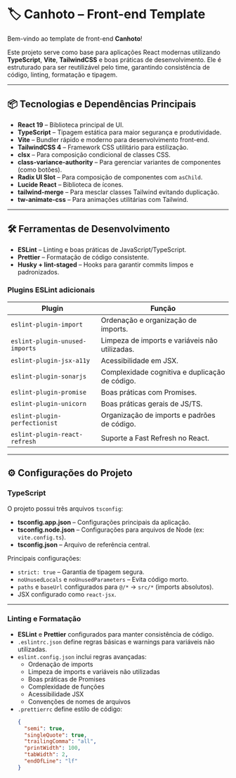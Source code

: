 # 🏷 Canhoto – Front-end Template

Bem-vindo ao template de front-end **Canhoto**!  

Este projeto serve como base para aplicações React modernas utilizando **TypeScript**, **Vite**, **TailwindCSS** e boas práticas de desenvolvimento. Ele é estruturado para ser reutilizável pelo time, garantindo consistência de código, linting, formatação e tipagem.

---

## 📦 Tecnologias e Dependências Principais

- **React 19** – Biblioteca principal de UI.
- **TypeScript** – Tipagem estática para maior segurança e produtividade.
- **Vite** – Bundler rápido e moderno para desenvolvimento front-end.
- **TailwindCSS 4** – Framework CSS utilitário para estilização.
- **clsx** – Para composição condicional de classes CSS.
- **class-variance-authority** – Para gerenciar variantes de componentes (como botões).
- **Radix UI Slot** – Para composição de componentes com `asChild`.
- **Lucide React** – Biblioteca de ícones.
- **tailwind-merge** – Para mesclar classes Tailwind evitando duplicação.
- **tw-animate-css** – Para animações utilitárias com Tailwind.

---

## 🛠 Ferramentas de Desenvolvimento

- **ESLint** – Linting e boas práticas de JavaScript/TypeScript.
- **Prettier** – Formatação de código consistente.
- **Husky + lint-staged** – Hooks para garantir commits limpos e padronizados.

### Plugins ESLint adicionais

| Plugin | Função |
|--------|-------|
| `eslint-plugin-import` | Ordenação e organização de imports. |
| `eslint-plugin-unused-imports` | Limpeza de imports e variáveis não utilizadas. |
| `eslint-plugin-jsx-a11y` | Acessibilidade em JSX. |
| `eslint-plugin-sonarjs` | Complexidade cognitiva e duplicação de código. |
| `eslint-plugin-promise` | Boas práticas com Promises. |
| `eslint-plugin-unicorn` | Boas práticas gerais de JS/TS. |
| `eslint-plugin-perfectionist` | Organização de imports e padrões de código. |
| `eslint-plugin-react-refresh` | Suporte a Fast Refresh no React. |

---

## ⚙️ Configurações do Projeto

### TypeScript

O projeto possui três arquivos `tsconfig`:

- **tsconfig.app.json** – Configurações principais da aplicação.
- **tsconfig.node.json** – Configurações para arquivos de Node (ex: `vite.config.ts`).
- **tsconfig.json** – Arquivo de referência central.

Principais configurações:

- `strict: true` – Garantia de tipagem segura.
- `noUnusedLocals` e `noUnusedParameters` – Evita código morto.
- `paths` e `baseUrl` configurados para `@/*` → `src/*` (imports absolutos).
- JSX configurado como `react-jsx`.

---

### Linting e Formatação

- **ESLint** e **Prettier** configurados para manter consistência de código.
- `.eslintrc.json` define regras básicas e warnings para variáveis não utilizadas.
- `eslint.config.json` inclui regras avançadas:
  - Ordenação de imports
  - Limpeza de imports e variáveis não utilizadas
  - Boas práticas de Promises
  - Complexidade de funções
  - Acessibilidade JSX
  - Convenções de nomes de arquivos
- `.prettierrc` define estilo de código:
  ```json
  {
    "semi": true,
    "singleQuote": true,
    "trailingComma": "all",
    "printWidth": 100,
    "tabWidth": 2,
    "endOfLine": "lf"
  }
